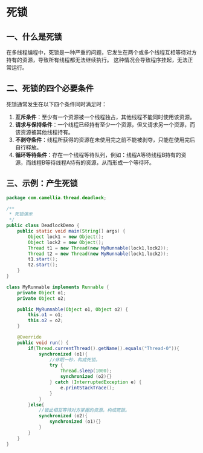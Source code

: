 # 死锁

## 一、什么是死锁

在多线程编程中，死锁是一种严重的问题，它发生在两个或多个线程互相等待对方持有的资源，导致所有线程都无法继续执行。
这种情况会导致程序挂起，无法正常运行。

## 二、死锁的四个必要条件

死锁通常发生在以下四个条件同时满足时：

1. **互斥条件**：至少有一个资源被一个线程独占，其他线程不能同时使用该资源。
2. **请求与保持条件**：一个线程已经持有至少一个资源，但又请求另一个资源，而该资源被其他线程持有。
3. **不剥夺条件**：线程所获得的资源在未使用完之前不能被剥夺，只能在使用完后自行释放。
4. **循环等待条件**：存在一个线程等待队列，例如：线程A等待线程B持有的资源，而线程B等待线程A持有的资源，从而形成一个等待环。

## 三、示例：产生死锁

```java
package com.camellia.thread.deadlock;

/**
 * 死锁演示
 */
public class DeadlockDemo {
    public static void main(String[] args) {
        Object lock1 = new Object();
        Object lock2 = new Object();
        Thread t1 = new Thread(new MyRunnable(lock1,lock2));
        Thread t2 = new Thread(new MyRunnable(lock1,lock2));
        t1.start();
        t2.start();
    }
}

class MyRunnable implements Runnable {
    private Object o1;
    private Object o2;

    public MyRunnable(Object o1, Object o2) {
        this.o1 = o1;
        this.o2 = o2;
    }

    @Override
    public void run() {
        if(Thread.currentThread().getName().equals("Thread-0")){
            synchronized (o1){
                //休眠一秒，构成死锁。
                try {
                    Thread.sleep(1000);
                    synchronized (o2){}
                } catch (InterruptedException e) {
                    e.printStackTrace();
                }
            }
        }else{
            //彼此相互等待对方掌握的资源，构成死锁。
            synchronized (o2){
                synchronized (o1){}
            }
        }
    }
}
```

